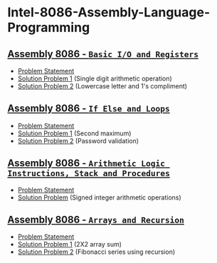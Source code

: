 # Intel-8086-Assembly-Language-Programming

## [Assembly 8086 - `Basic I/O and Registers`](OFFLINE_1)
- [Problem Statement](OFFLINE_1\Jan_2021_CSE_316_Assembly_Offline_1.pdf)
- [Solution Problem 1](OFFLINE_1\1705067\1.asm) (Single digit arithmetic operation)
- [Solution Problem 2](OFFLINE_1\1705067\2.asm) (Lowercase letter and 1's compliment)


## [Assembly 8086 - `If Else and Loops`](OFFLINE_2)
- [Problem Statement](OFFLINE_2\CSE_316_offline_2.pdf)
- [Solution Problem 1](OFFLINE_2\1705067\1.asm) (Second maximum)
- [Solution Problem 2](OFFLINE_2\1705067\2.asm) (Password validation)


## [Assembly 8086 - `Arithmetic Logic Instructions, Stack and Procedures`](OFFLINE_3)
- [Problem Statement](OFFLINE_3\CSE_316___Assignment_3.pdf)
- [Solution Problem](OFFLINE_3\1705067\1.asm) (Signed integer arithmetic operations)


## [Assembly 8086 - `Arrays and Recursion`](OFFLINE_4)
- [Problem Statement](OFFLINE_4\CSE_316_Assignment_4.pdf)
- [Solution Problem 1](OFFLINE_4\1705067\1.asm) (2X2 array sum)
- [Solution Problem 2](OFFLINE_4\1705067\2.asm) (Fibonacci series using recursion)